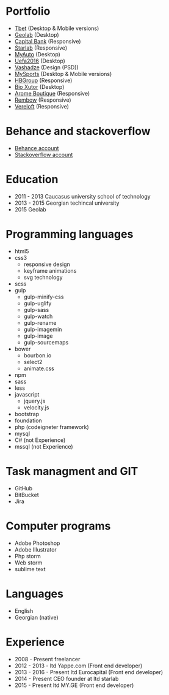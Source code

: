 # Portfolio
* [Tbet](https://tbet.ge/ka/) (Desktop & Mobile versions)
* [Geolab](http://geolab.edu.ge/) (Desktop)
* [Capital Bank](http://capitalbank.ge/) (Responsive)
* [Starlab](http://starlab.ge/) (Responsive)
* [MyAuto](http://MyAuto.ge/) (Desktop)
* [Uefa2016](http://uefa2016.tbet.ge/ka/) (Desktop)
* [Vashadze](http://vashadze.com/) (Design (PSD))
* [MySports](http://mysports.ge/) (Desktop & Mobile versions)
* [HBGroup](http://hbgroup.ge/geo/) (Responsive)
* [Bio Xutor](http://bio-xutor.ru/) (Desktop)
* [Arome Boutique](http://arome.ge/) (Responsive)
* [Rembow](http://rembow.ge/) (Responsive)
* [Vereloft](http://vereloft.ge/) (Responsive)

# Behance and stackoverflow
* [Behance account](https://www.behance.net/valeri879)
* [Stackoverflow account](https://stackoverflow.com/users/2678346/val-kharitonashvili)

# Education

* 2011 - 2013 Caucasus university school of technology
* 2013 - 2015 Georgian techincal university
* 2015 Geolab

# Programming languages

* html5
* css3
  * responsive design
  * keyframe animations
  * svg technology
* scss
* gulp
  * gulp-minify-css
  * gulp-uglify
  * gulp-sass
  * gulp-watch
  * gulp-rename
  * gulp-imagemin
  * gulp-image
  * gulp-sourcemaps
* bower
  * bourbon.io
  * select2
  * animate.css
* npm
* sass
* less
* javascript
  * jquery.js
  * velocity.js
* bootstrap
* foundation
* php (codeigneter framework)
* mysql
* C# (not Experience)
* mssql (not Experience)

# Task managment and GIT

* GitHub
* BitBucket
* Jira

# Computer programs

* Adobe Photoshop
* Adobe Illustrator
* Php storm
* Web storm
* sublime text

# Languages

* English
* Georgian (native)

# Experience 
* 2008 - Present freelancer
* 2012 - 2013 - ltd Yappe.com (Front end developer)
* 2013 - 2016 - Present ltd Eurocapital (Front end developer)
* 2014 - Present CEO founder at ltd starlab
* 2015 - Present ltd MY.GE  (Front end developer)











